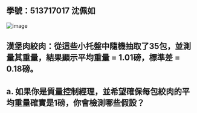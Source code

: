 ## 學號：513717017 沈佩如

![image](https://github.com/user-attachments/assets/bd1e7fda-2679-4598-9d83-90df0ad41f32)

## 漢堡肉絞肉：從這些小托盤中隨機抽取了35包，並測量其重量，結果顯示平均重量 = 1.01磅，標準差 = 0.18磅。

## a. 如果你是質量控制經理，並希望確保每包絞肉的平均重量確實是1磅，你會檢測哪些假設？

